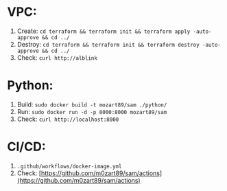 # VPC:
1. Create: `cd terraform && terraform init && terraform apply -auto-approve && cd ../`
2. Destroy: `cd terraform && terraform init && terraform destroy -auto-approve && cd ../`
3. Check: `curl http://alblink`
# Python:
1. Build: `sudo docker build -t mozart89/sam ./python/`
2. Run: `sudo docker run -d -p 8000:8000 mozart89/sam`
3. Check: `curl http://localhost:8000`
# CI/CD:
1. `.github/workflows/docker-image.yml`
2. Check: [https://github.com/m0zart89/sam/actions](https://github.com/m0zart89/sam/actions)
